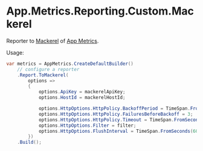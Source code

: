 # App.Metrics.Reporting.Custom.Mackerel

Reporter to [Mackerel](https://mackerel.io/) of [App Metrics](https://www.app-metrics.io/).

Usage:
```cs
var metrics = AppMetrics.CreateDefaultBuilder()
    // configure a reporter
    .Report.ToMackerel(
        options =>
        {
            options.ApiKey = mackerelApiKey;
            options.HostId = mackerelHostId;

            options.HttpOptions.HttpPolicy.BackoffPeriod = TimeSpan.FromSeconds(30);
            options.HttpOptions.HttpPolicy.FailuresBeforeBackoff = 3;
            options.HttpOptions.HttpPolicy.Timeout = TimeSpan.FromSeconds(10);
            options.HttpOptions.Filter = filter;
            options.HttpOptions.FlushInterval = TimeSpan.FromSeconds(60);
        })
    .Build();
```
